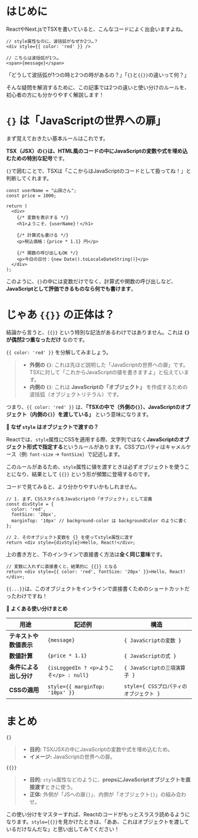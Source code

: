 # はじめに

ReactやNext.jsでTSXを書いていると、こんなコードによく出会いますよね。

```tsx
// style属性なのに、波括弧がなぜか2つ…？
<div style={{ color: 'red' }} />

// こちらは波括弧が1つ…
<span>{message}</span>
```

「どうして波括弧が1つの時と2つの時があるの？」「`{}`と`{{}}`の違いって何？」

そんな疑問を解消するために、この記事では2つの違いと使い分けのルールを、初心者の方にも分かりやすく解説します！

# `{}` は「JavaScriptの世界への扉」

まず覚えておきたい基本ルールはこれです。

**TSX（JSX）の`{}`は、HTML風のコードの中にJavaScriptの変数や式を埋め込むための特別な記号**です。

`{}`で囲むことで、TSXは「ここからはJavaScriptのコードとして扱ってね！」と判断してくれます。

```tsx
const userName = "山田さん";
const price = 1000;

return (
  <div>
    {/* 変数を表示する */}
    <h1>ようこそ、{userName}！</h1>

    {/* 計算式も書ける */}
    <p>税込価格：{price * 1.1} 円</p>

    {/* 関数の呼び出しもOK */}
    <p>今日の日付：{new Date().toLocaleDateString()}</p>
  </div>
);
```

このように、`{}`の中には変数だけでなく、計算式や関数の呼び出しなど、**JavaScriptとして評価できるものなら何でも書けます**。

# じゃあ `{{}}` の正体は？

結論から言うと、`{{}}` という特別な記法があるわけではありません。これは **`{}`が偶然2つ重なっただけ** なのです。

`{{ color: 'red' }}` を分解してみましょう。

>* **外側の `{}`**: これは先ほど説明した「JavaScriptの世界への扉」です。TSXに対して「これからJavaScriptの値を書きますよ」と伝えています。
>* **内側の `{}`**: これは **JavaScriptの「オブジェクト」** を作成するための波括弧（オブジェクトリテラル）です。

つまり、`{{ color: 'red' }}` は、**「TSXの中で（外側の`{}`）、JavaScriptのオブジェクト（内側の`{}`）を渡している」** という意味になります。

**🧠 なぜ `style` はオブジェクトで渡すの？**

Reactでは、`style`属性にCSSを適用する際、文字列ではなく**JavaScriptのオブジェクト形式で指定する**というルールがあります。CSSプロパティはキャメルケース（例: `font-size` → `fontSize`）で記述します。

このルールがあるため、`style`属性に値を渡すときは必ずオブジェクトを使うことになり、結果として `{{}}` という形が頻繁に登場するのです。

コードで見てみると、より分かりやすいかもしれません。

```tsx
// 1. まず、CSSスタイルをJavaScriptの「オブジェクト」として定義
const divStyle = {
  color: 'red',
  fontSize: '20px',
  marginTop: '10px' // background-color は backgroundColor のように書く
};

// 2. そのオブジェクト変数を {} を使ってstyle属性に渡す
return <div style={divStyle}>Hello, React!</div>;
```

上の書き方と、下のインラインで直接書く方法は**全く同じ意味**です。

```tsx
// 変数に入れずに直接書くと、結果的に {{}} となる
return <div style={{ color: 'red', fontSize: '20px' }}>Hello, React!</div>;
```

`{{...}}`は、このオブジェクトをインラインで直接書くためのショートカットだったわけですね！

**🎯 よくある使い分けまとめ**

| 用途                               | 記述例                                            | 構造                                                                   |
| ---------------------------------- | ------------------------------------------------- | ---------------------------------------------------------------------- |
| **テキストや数値表示** | `{message}`                                       | `{ JavaScriptの変数 }`                                                 |
| **数値計算** | `{price * 1.1}`                                   | `{ JavaScriptの式 }`                                                   |
| **条件による出し分け** | `{isLoggedIn ? <p>ようこそ</p> : null}`            | `{ JavaScriptの三項演算子 }`                                           |
| **CSSの適用** | `style={{ marginTop: '10px' }}`                   | `style={ CSSプロパティのオブジェクト }`                                |

# まとめ

`{}`
>* **目的:** TSX/JSXの中にJavaScriptの変数や式を埋め込むため。
>* **イメージ:** JavaScriptの世界への扉。

`{{}}`
>* **目的:** `style`属性などのように、**propsにJavaScriptオブジェクトを直接渡す**ときに使う。
>* **正体:** 外側が「JSへの扉`{}`」、内側が「オブジェクト`{}`」の組み合わせ。

この使い分けをマスターすれば、Reactのコードがもっとスラスラ読めるようになります。`style={{}}`を見かけたときは、「ああ、これはオブジェクトを渡しているだけなんだな」と思い出してみてください！
